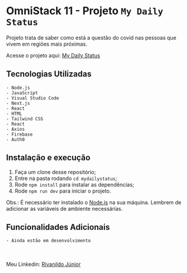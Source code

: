 # OmniStack 11 - Projeto `My Daily Status`

Projeto trata de saber como está a questão do covid nas pessoas que vivem em regiões mais próximas.

Acesse o projeto aqui: [My Daily Status](https://mydailystatus.rivanildojr.now.sh/)

## Tecnologias Utilizadas

    - Node.js
    - JavaScript
    - Visual Studio Code
    - Next.js
    - React
    - HTML
    - Tailwind CSS
    - React
    - Axios
    - Firebase
    - Auth0

## Instalação e execução

  1. Faça um clone desse repositório;
  2. Entre na pasta rodando `cd mydailystatus`;
  3. Rode `npm install` para instalar as dependências;
  4. Rode `npm run dev` para iniciar o projeto.

  Obs.: É necessário ter instalado o [Node.js](https://nodejs.org/en/) na sua máquina. Lembrem de adicionar as variáveis de ambiente necessárias.

## Funcionalidades Adicionais

    - Ainda estão em desenvolvimento

\
\
Meu Linkedin: [Rivanildo Júnior](https://www.linkedin.com/in/rivanildojunior)